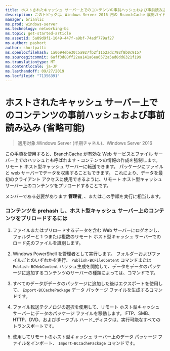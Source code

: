 ```yaml
---
title: ホストされたキャッシュ サーバー上でのコンテンツの事前ハッシュおよび事前読み込み (省略可能)
description: このトピックは、Windows Server 2016 用の BranchCache 展開ガイドに含まれています。これは、ブランチオフィスでの WAN 帯域幅の使用を最適化するために、分散キャッシュモードとホスト型キャッシュモードで BranchCache を展開する方法を示しています。
manager: brianlic
ms.prod: windows-server
ms.technology: networking-bc
ms.topic: get-started-article
ms.assetid: 5a09d9f1-1049-447f-a9bf-74adf779af27
ms.author: pashort
author: shortpatti
ms.openlocfilehash: 1a0694ebe30c5a927fb2f1152adc792f8b0c9157
ms.sourcegitcommit: 6aff3d88ff22ea141a6ea6572a5ad8dd6321f199
ms.translationtype: MT
ms.contentlocale: ja-JP
ms.lasthandoff: 09/27/2019
ms.locfileid: "71356391"
---
```

# <a name="prehashing-and-preloading-content-on-hosted-cache-servers-optional"></a>ホストされたキャッシュ サーバー上でのコンテンツの事前ハッシュおよび事前読み込み (省略可能)

>適用対象:Windows Server (半期チャネル)、Windows Server 2016

この手順を使用すると、BranchCache が有効な Web サービスとファイル サーバー上でのハッシュとも呼ばれます - コンテンツの情報の作成を強制します。 リモート ホスト型キャッシュ サーバーに転送できます。 パッケージにファイルと web サーバーでデータを収集することもできます。  これにより、データを最初のクライアント アクセスに使用できるように、リモート ホスト型キャッシュ サーバー上のコンテンツをプリロードすることです。  
  
メンバーである必要があります **管理者**, 、またはこの手順を実行に相当します。  
  
### <a name="to-prehash-content-and-preload-the-content-on-hosted-cache-servers"></a>コンテンツを prehash し、ホスト型キャッシュ サーバー上のコンテンツをプリロードするには  
  
1.  ファイルまたはプリロードするデータを含む Web サーバーにログオンし、フォルダーと 1 つまたは複数のリモート ホスト型キャッシュ サーバーでのロード先のファイルを識別します。  
  
2.  Windows PowerShell を管理者として実行します。 フォルダーおよびファイルごとのいずれかを実行、 `Publish-BCFileContent` コマンドまたは `Publish-BCWebContent` ハッシュ生成を開始して、データをデータのパッケージに追加するコンテンツのサーバーの種類によっては、コマンドです。  
  
3.  すべてのデータがデータのパッケージに追加した後はエクスポートを使用して、 `Export-BCCachePackage` データ パッケージ ファイルを生成するコマンドです。  
  
4.  ファイル転送テクノロジの選択を使用して、リモート ホスト型キャッシュ サーバーにデータのパッケージ ファイルを移動します。  FTP、SMB、HTTP、DVD、およびポータブル ハード_ディスクは、実行可能なすべてのトランスポートです。  
  
5.  使用してリモートのホスト型キャッシュ サーバー上のデータ パッケージ ファイルをインポート、 `Import-BCCachePackage` コマンドです。  
  

